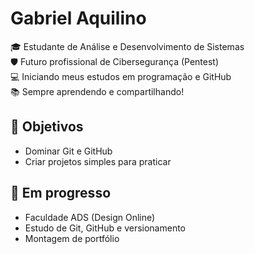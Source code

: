# Gabriel Aquilino

🎓 Estudante de Análise e Desenvolvimento de Sistemas  
🛡️ Futuro profissional de Cibersegurança (Pentest)  
💻 Iniciando meus estudos em programação e GitHub  
📚 Sempre aprendendo e compartilhando!

## 📌 Objetivos
- Dominar Git e GitHub
- Criar projetos simples para praticar

## 🚀 Em progresso
- Faculdade ADS (Design Online)
- Estudo de Git, GitHub e versionamento
- Montagem de portfólio



